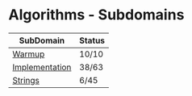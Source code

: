 # Algorithms - Subdomains

| SubDomain | Status |
| --- | --- |
| [Warmup](/Warmup) | 10/10 |
| [Implementation](/Implementation) | 38/63 |
| [Strings](/Strings) | 6/45 |
